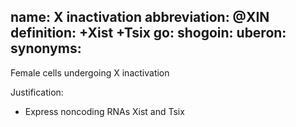 name: X inactivation
abbreviation: @XIN
definition: +Xist +Tsix
go:
shogoin: 
uberon: 
synonyms:
---

Female cells undergoing X inactivation

Justification:

* Express noncoding RNAs Xist and Tsix
